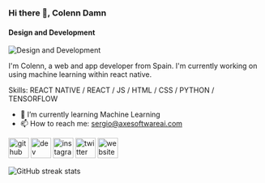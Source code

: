 ### Hi there 👋, Colenn Damn
#### Design and Development
![Design and Development](https://pbs.twimg.com/profile_banners/1376658111772168192/1659531094/1500x500)

I'm Colenn, a web and app developer from Spain. I'm currently working on using machine learning within react native.

Skills: REACT NATIVE / REACT / JS / HTML / CSS / PYTHON / TENSORFLOW 

- 🌱 I’m currently learning Machine Learning 
- 📫 How to reach me: sergio@axesoftwareai.com 


[<img src='https://cdn.jsdelivr.net/npm/simple-icons@3.0.1/icons/github.svg' alt='github' height='40'>](https://github.com/colenndamn)  [<img src='https://cdn.jsdelivr.net/npm/simple-icons@3.0.1/icons/dev-dot-to.svg' alt='dev' height='40'>](https://dev.to/colenndamn)  [<img src='https://cdn.jsdelivr.net/npm/simple-icons@3.0.1/icons/instagram.svg' alt='instagram' height='40'>](https://www.instagram.com/colenndamn/)  [<img src='https://cdn.jsdelivr.net/npm/simple-icons@3.0.1/icons/twitter.svg' alt='twitter' height='40'>](https://twitter.com/colenndamn)  [<img src='https://cdn.jsdelivr.net/npm/simple-icons@3.0.1/icons/icloud.svg' alt='website' height='40'>](axesoftwareai.com)  

![GitHub streak stats](https://github-readme-streak-stats.herokuapp.com/?user=colenndamn)  


